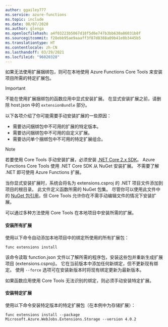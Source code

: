 ```yaml
---
author: ggailey777
ms.service: azure-functions
ms.topic: include
ms.date: 08/07/2020
ms.author: glenga
ms.openlocfilehash: a4f03223b5067d18f5d6e747b3bb630a86031b8f
ms.sourcegitcommit: f28ebb95ae9aaaff3f87d8388a09b41e0b3445b5
ms.translationtype: HT
ms.contentlocale: zh-CN
ms.lasthandoff: 03/29/2021
ms.locfileid: "96020328"
---
```

如果无法使用扩展捆绑包，则可在本地使用 Azure Functions Core Tools 来安装项目所需的特定扩展包。

> [!IMPORTANT]
> 不能在使用扩展捆绑包的函数应用中显式安装扩展。 在显式安装扩展之前，请删除 host.json 中的 `extensionBundle` 部分。

以下各项介绍了你可能需要手动安装扩展的一些原因：

* 需要访问捆绑包中不可用的扩展的特定版本。
* 需要访问捆绑包中不可用的自定义扩展。
* 需要访问单个捆绑包中不可用的特定扩展组合。

> [!NOTE]
> 若要使用 Core Tools 手动安装扩展，必须安装 [.NET Core 2.x SDK](https://dotnet.microsoft.com/download)。 Azure Functions Core Tools 使用 .NET Core SDK 从 NuGet 安装扩展。 不需要了解 .NET 即可使用 Azure Functions 扩展。

当你显式安装扩展时，系统会将名为 extensions.csproj 的 .NET 项目文件添加到项目的根目录。 此文件定义函数所需的 NuGet 包集。 尽管你可以使用此文件中的 [NuGet 包引用](/nuget/consume-packages/package-references-in-project-files)，但 Core Tools 允许你在不需手动编辑文件的情况下安装扩展。

可以通过多种方法使用 Core Tools 在本地项目中安装所需的扩展。 

#### <a name="install-all-extensions"></a>安装所有扩展 

使用以下命令自动添加本地项目中的绑定所使用的所有扩展包：

```dotnetcli
func extensions install
```
该命令读取 function.json 文件以了解所需的程序包，安装这些包并重新生成扩展项目 (extensions.csproj)。 它在当前版本中添加任何新绑定，但不更新现有绑定。 使用 `--force` 选项可在安装新版本时将现有绑定更新为最新版本。

如果函数应用使用 Core Tools 无法识别的绑定，则必须手动安装特定扩展。

#### <a name="install-a-specific-extension"></a>安装特定扩展

使用以下命令安装特定版本的特定扩展包（在本例中为存储扩展）：

```dotnetcli
func extensions install --package Microsoft.Azure.WebJobs.Extensions.Storage --version 4.0.2
```
